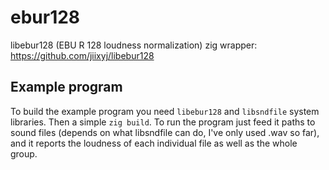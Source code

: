 # ebur128

libebur128 (EBU R 128 loudness normalization) zig wrapper: https://github.com/jiixyj/libebur128

## Example program

To build the example program you need `libebur128` and `libsndfile` system libraries.
Then a simple `zig build`.
To run the program just feed it paths to sound files (depends on what libsndfile can do, I've only used .wav so far), and it reports the loudness of each individual file as well as the whole group.
